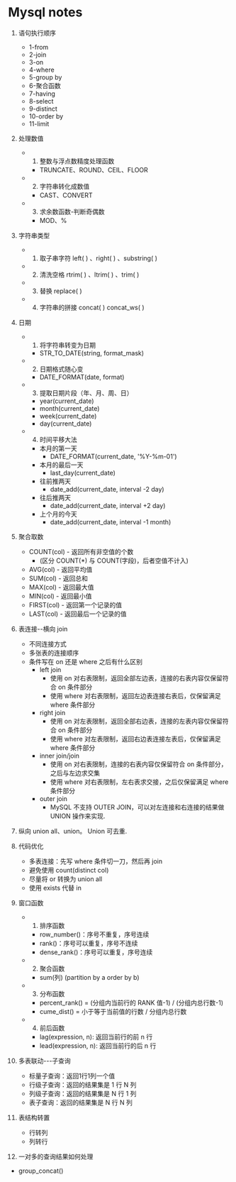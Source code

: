 # Mysql notes 
1. 语句执行顺序
   - 1-from
   - 2-join
   - 3-on
   - 4-where
   - 5-group by
   - 6-聚合函数
   - 7-having
   - 8-select
   - 9-distinct
   - 10-order by
   - 11-limit

2. 处理数值
   - 1. 整数与浮点数精度处理函数
      - TRUNCATE、ROUND、CEIL、FLOOR
   - 2. 字符串转化成数值
      - CAST、CONVERT
   - 3. 求余数函数-判断奇偶数
      - MOD、%

3. 字符串类型
   - 1. 取子串字符 left( ) 、right( ) 、substring( )
   - 2. 清洗空格 rtrim( ) 、ltrim( ) 、trim( )
   - 3. 替换 replace( )
   - 4. 字符串的拼接 concat( ) concat_ws( )

4. 日期
   - 1. 将字符串转变为日期
      - STR_TO_DATE(string, format_mask)
   - 2. 日期格式随心变
      - DATE_FORMAT(date, format)
   - 3. 提取日期片段（年、月、周、日）
      - year(current_date)
      - month(current_date)
      - week(current_date)
      - day(current_date)
   - 4. 时间平移大法
      - 本月的第一天
        - DATE_FORMAT(current_date, '%Y-%m-01')
      - 本月的最后一天
        - last_day(current_date)
      - 往前推两天
        - date_add(current_date, interval -2 day)
      - 往后推两天
        - date_add(current_date, interval +2 day)
      - 上个月的今天
        - date_add(current_date, interval -1 month)

5. 聚合取数
   - COUNT(col) - 返回所有非空值的个数
      - (区分 COUNT(*) 与 COUNT(字段)，后者空值不计入)
   - AVG(col) - 返回平均值
   - SUM(col) - 返回总和
   - MAX(col) - 返回最大值
   - MIN(col) - 返回最小值
   - FIRST(col) - 返回第一个记录的值
   - LAST(col) - 返回最后一个记录的值

6. 表连接--横向 join
   - 不同连接方式
   - 多张表的连接顺序
   - 条件写在 on 还是 where 之后有什么区别
      - left join
        - 使用 on 对右表限制，返回全部左边表，连接的右表内容仅保留符合 on 条件部分
        - 使用 where 对右表限制，返回左边表连接右表后，仅保留满足 where 条件部分
      - right join
        - 使用 on 对左表限制，返回全部右边表，连接的左表内容仅保留符合 on 条件部分
        - 使用 where 对左表限制，返回右边表连接左表后，仅保留满足 where 条件部分
      - inner join/join
        - 使用 on 对右表限制，连接的右表内容仅保留符合 on 条件部分，之后与左边求交集
        - 使用 where 对右表限制，左右表求交接，之后仅保留满足 where 条件部分
      - outer join
        - MySQL 不支持 OUTER JOIN，可以对左连接和右连接的结果做 UNION 操作来实现.

7. 纵向 union all、union。 Union 可去重.

8. 代码优化
   - 多表连接：先写 where 条件切一刀，然后再 join
   - 避免使用 count(distinct col)
   - 尽量将 or 转换为 union all
   - 使用 exists 代替 in

9. 窗口函数
   - 1. 排序函数
      - row_number()：序号不重复，序号连续
      - rank()：序号可以重复，序号不连续
      - dense_rank()：序号可以重复，序号连续
   - 2. 聚合函数
      - sum(列) (partition by a order by b)
   - 3. 分布函数
      - percent_rank() = (分组内当前行的 RANK 值-1) / (分组内总行数-1)
      - cume_dist() = 小于等于当前值的行数 / 分组内总行数
   - 4. 前后函数
      - lag(expression, n): 返回当前行的前 n 行
      - lead(expression, n): 返回当前行的后 n 行

10. 多表联动---子查询
    - 标量子查询：返回1行1列一个值
    - 行级子查询：返回的结果集是 1 行 N 列
    - 列级子查询：返回的结果集是 N 行 1 列
    - 表子查询：返回的结果集是 N 行 N 列

11. 表结构转置
    - 行转列
    - 列转行

12. 一对多的查询结果如何处理
   - group_concat()

